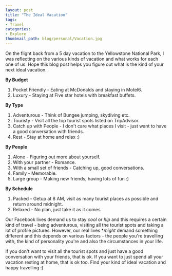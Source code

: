 ```yaml
---
layout: post
title: "The Ideal Vacation"
tags:
- Travel
categories:
- Explore
thumbnail_path: blog/personal/Vacation.jpg
---
```


On the flight back from a 5 day vacation to the Yellowstone National Park, I was reflecting on the various kinds of vacation and what works for each one of us. Hope this blog post helps you figure out what is the kind of your next ideal vacation. 

**By Budget**

1. Pocket Friendly - Eating at McDonalds and staying in Motel6.
2. Luxury - Staying at Five star hotels with breakfast buffets.

**By Type**

1. Adventurous - Think of Bungee jumping, skydiving etc.
2. Touristy - Visit all the top tourist spots listed on TripAdvisor.
3. Catch up with People - I don't care what places I visit - just want to have a good conversation with friends.
4. Rest - Stay at home and relax :)

**By People**

1. Alone - Figuring out more about yourself.
2. With your partner - Romance.
3. With a small set of friends - Catching up, good conversations.
4. Family - Memorable.
5. Large group - Making new friends, having lots of fun :)

**By Schedule**

1. Packed - Getup at 8 AM, visit as many tourist places as possible and return around midnight.
2. Relaxed - No plan, just take it as it comes.

Our Facebook lives demand us to stay *cool* or *hip* and this requires a certain kind of travel - being adventurous, visiting all the tourist spots and taking a lot of profile pictures. However, our real lives **might* demand something different and this depends on various factors - the people you're travelling with, the kind of personality you're and also the circumstances in your life.

If you don't want to visit all the tourist spots and just have a good conversation with your friends, that is ok. If you want to just spend all your vacation resting at home, that is ok too. Find your kind of ideal vacation and happy travelling :)